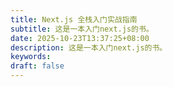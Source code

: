```yaml
---
title: Next.js 全栈入门实战指南
subtitle: 这是一本入门next.js的书。
date: 2025-10-23T13:37:25+08:00
description: 这是一本入门next.js的书。
keywords:
draft: false
---
```

